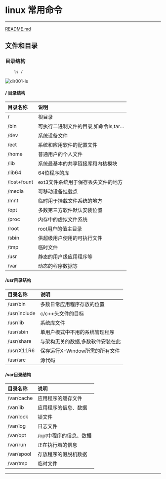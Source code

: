 # linux 常用命令  
--- 

[README.md](../README.md) 

## 文件和目录

### 目录结构

        ls /
![dir001-ls](http://oexsq013r.bkt.clouddn.com/hadoop/linux/dir/ls.png)

#### / 目录结构

目录名称 | 说明
:------|:-------------------------------------------------------------------
/ | 根目录
/bin | 可执行二进制文件的目录,如命令ls,tar...
/dev | 系统设备文件
/ect | 系统和应用软件的配置文件
/home | 普通用户的个人文件
/lib | 系统最基本的共享链接库和内核模块
/lib64 | 64位程序的库
/lost+fount | ext3文件系统用于保存丢失文件的地方
/media | 可移动设备挂载点
/mnt | 临时用于挂载文件系统的地方
/opt | 多数第三方软件默认安装位置
/proc | 内存中的虚拟文件系统
/root | root用户的值主目录
/sbin | 供超级用户使用的可执行文件
/tmp | 临时文件
/usr | 静态的用户级应用程序等
/var | 动态的程序数据等

#### /usr目录结构

目录名称 | 说明
:------|:-------------------------------------------------------------------
/usr/bin | 多数日常应用程序存放的位置
/usr/include | c/c++头文件的目标
/usr/lib | 系统库文件
/usr/sbin | 单用户模式中不用的系统管理程序
/usr/share | 与架构无关的数据,多数软件安装在此
/usr/X11R6 | 保存运行X-Window所需的所有文件
/usr/src | 源代码

#### /var目录结构

目录名称 | 说明
:------|:-------------------------------------------------------------------
/var/cache | 应用程序的缓存文件
/var/lib | 应用程序的信息、数据
/var/lock | 锁文件
/var/log | 日志文件
/var/opt | /opt中程序的信息、数据
/var/run | 正在执行着的信息
/var/spool | 存放程序的假脱机数据
/var/tmp | 临时文件

---

